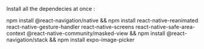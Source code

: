 Install all the dependecies at once :

npm install @react-navigation/native && npm install react-native-reanimated react-native-gesture-handler react-native-screens react-native-safe-area-context @react-native-community/masked-view && npm install @react-navigation/stack && npm install expo-image-picker
